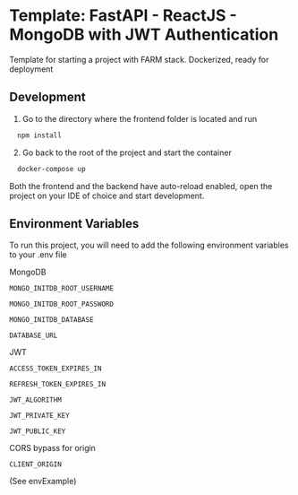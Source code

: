 # Template: FastAPI - ReactJS - MongoDB with JWT Authentication  

Template for starting a project with FARM stack. Dockerized, ready for deployment

## Development

1. Go to the directory where the frontend folder is located and run

```bash
  npm install
```
2. Go back to the root of the project and start the container

```bash
  docker-compose up
```

Both the frontend and the backend have auto-reload enabled, open the project on your IDE of choice and start development.

## Environment Variables

To run this project, you will need to add the following environment variables to your .env file

MongoDB

`MONGO_INITDB_ROOT_USERNAME`

`MONGO_INITDB_ROOT_PASSWORD`

`MONGO_INITDB_DATABASE`

`DATABASE_URL`


JWT

`ACCESS_TOKEN_EXPIRES_IN`

`REFRESH_TOKEN_EXPIRES_IN`

`JWT_ALGORITHM`

`JWT_PRIVATE_KEY` 

`JWT_PUBLIC_KEY`

CORS bypass for origin

`CLIENT_ORIGIN`

(See envExample)
